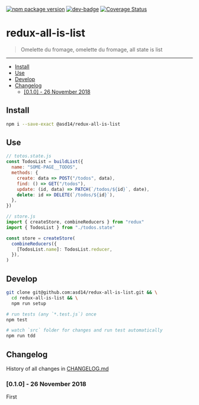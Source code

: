 [![npm package version](https://badge.fury.io/js/%40asd14%2Fm.svg)](https://badge.fury.io/js/%40asd14%2Fredux-all-is-list)
[![dev-badge](https://david-dm.org/asd14/redux-all-is-list.svg)](https://david-dm.org/asd14/redux-all-is-list)
[![Coverage Status](https://coveralls.io/repos/github/asd14/redux-all-is-list/badge.svg)](https://coveralls.io/github/asd14/redux-all-is-list)

# redux-all-is-list

> Omelette du fromage, omelette du fromage, all state is list

---

<!-- MarkdownTOC levels="1,2,3" autolink="true" indent="  " -->

- [Install](#install)
- [Use](#use)
- [Develop](#develop)
- [Changelog](#changelog)
  - [\[0.1.0\] - 26 November 2018](#010---26-november-2018)

<!-- /MarkdownTOC -->

## Install

```bash
npm i --save-exact @asd14/redux-all-is-list
```

## Use

```js
// totos.state.js
const TodosList = buildList({
  name: "SOME-PAGE__TODOS",
  methods: {
    create: data => POST("/todos", data),
    find: () => GET("/todos"),
    update: (id, data) => PATCH(`/todos/${id}`, date),
    delete: id => DELETE(`/todos/${id}`),
  },
})

// store.js
import { createStore, combineReducers } from "redux"
import { TodosList } from "./todos.state"

const store = createStore(
  combineReducers({
    [TodosList.name]: TodosList.reducer,
  }),
)
```

## Develop

```bash
git clone git@github.com:asd14/redux-all-is-list.git && \
  cd redux-all-is-list && \
  npm run setup

# run tests (any `*.test.js`) once
npm test

# watch `src` folder for changes and run test automatically
npm run tdd
```

## Changelog

History of all changes in [CHANGELOG.md](CHANGELOG.md)

### [0.1.0] - 26 November 2018

First
